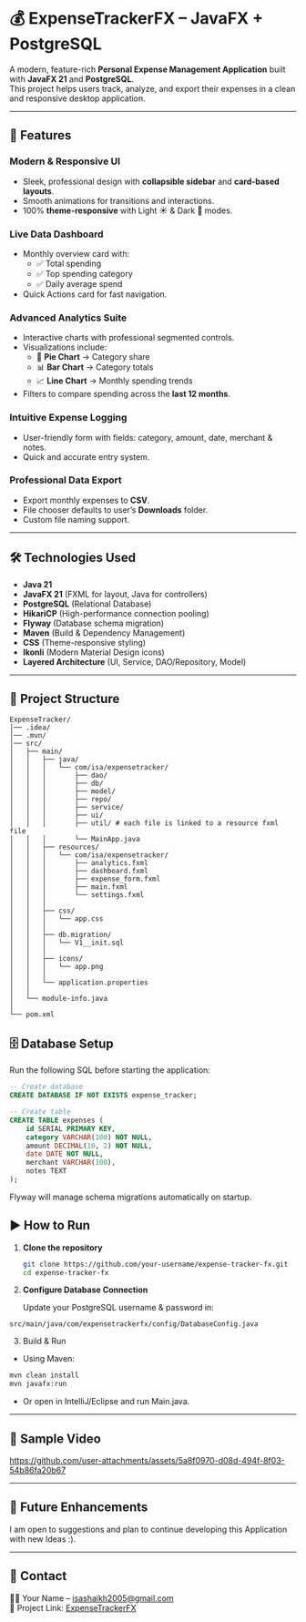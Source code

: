 # 💰 ExpenseTrackerFX – JavaFX + PostgreSQL

A modern, feature-rich **Personal Expense Management Application** built with **JavaFX 21** and **PostgreSQL**.  
This project helps users track, analyze, and export their expenses in a clean and responsive desktop application.

---

## 🚀 Features

### **Modern & Responsive UI**
- Sleek, professional design with **collapsible sidebar** and **card-based layouts**.
- Smooth animations for transitions and interactions.
- 100% **theme-responsive** with Light ☀️ & Dark 🌙 modes.

### **Live Data Dashboard**
- Monthly overview card with:
    - ✅ Total spending
    - ✅ Top spending category
    - ✅ Daily average spend
- Quick Actions card for fast navigation.

### **Advanced Analytics Suite**
- Interactive charts with professional segmented controls.
- Visualizations include:
    - 🥧 **Pie Chart** → Category share
    - 📊 **Bar Chart** → Category totals
    - 📈 **Line Chart** → Monthly spending trends
- Filters to compare spending across the **last 12 months**.

### **Intuitive Expense Logging**
- User-friendly form with fields: category, amount, date, merchant & notes.
- Quick and accurate entry system.

### **Professional Data Export**
- Export monthly expenses to **CSV**.
- File chooser defaults to user’s **Downloads** folder.
- Custom file naming support.

---

## 🛠️ Technologies Used
- **Java 21**
- **JavaFX 21** (FXML for layout, Java for controllers)
- **PostgreSQL** (Relational Database)
- **HikariCP** (High-performance connection pooling)
- **Flyway** (Database schema migration)
- **Maven** (Build & Dependency Management)
- **CSS** (Theme-responsive styling)
- **Ikonli** (Modern Material Design icons)
- **Layered Architecture** (UI, Service, DAO/Repository, Model)

---

## 📂 Project Structure
```plaintext
ExpenseTracker/
│── .idea/
│── .mvn/
│── src/
│   ├── main/
│   │   ├── java/
│   │   │   └── com/isa/expensetracker/
│   │   │       ├── dao/
│   │   │       ├── db/
│   │   │       ├── model/
│   │   │       ├── repo/
│   │   │       ├── service/
│   │   │       ├── ui/
│   │   │       ├── util/ # each file is linked to a resource fxml file
│   │   │       └── MainApp.java
│   │   ├── resources/
│   │   │   └── com/isa/expensetracker/
│   │   │       ├── analytics.fxml
│   │   │       ├── dashboard.fxml
│   │   │       ├── expense_form.fxml
│   │   │       ├── main.fxml
│   │   │       └── settings.fxml
│   │   │
│   │   ├── css/
│   │   │   └── app.css
│   │   │
│   │   ├── db.migration/
│   │   │   └── V1__init.sql
│   │   │
│   │   ├── icons/
│   │   │   └── app.png
│   │   │
│   │   └── application.properties
│   │
│   └── module-info.java
│
└── pom.xml
```
## 🗄 Database Setup

Run the following SQL before starting the application:

```sql
-- Create database
CREATE DATABASE IF NOT EXISTS expense_tracker;

-- Create table
CREATE TABLE expenses (
    id SERIAL PRIMARY KEY,
    category VARCHAR(100) NOT NULL,
    amount DECIMAL(10, 2) NOT NULL,
    date DATE NOT NULL,
    merchant VARCHAR(100),
    notes TEXT
);
```
Flyway will manage schema migrations automatically on startup.

## ▶️ How to Run

1. **Clone the repository**
   ```bash
   git clone https://github.com/your-username/expense-tracker-fx.git
   cd expense-tracker-fx
2. **Configure Database Connection**

   Update your PostgreSQL username & password in:
```aiignore
src/main/java/com/expensetrackerfx/config/DatabaseConfig.java
```
3. Build & Run
- Using Maven:
```bash
mvn clean install
mvn javafx:run
```
- Or open in IntelliJ/Eclipse and run Main.java.

---
## 📸 Sample Video


https://github.com/user-attachments/assets/5a8f0970-d08d-494f-8f03-54b86fa20b67


---
## 🔮 Future Enhancements
I am open to suggestions and plan to continue developing this Application with new Ideas :).



---

## 🤝 Contact
🧑‍💻 Your Name – [isashaikh2005@gmail.com](mailto:isashaikh2005@gmail.com)  
🔗 Project Link: [ExpenseTrackerFX](https://github.com/IsaShaikh/Expense-tracker-fx)
